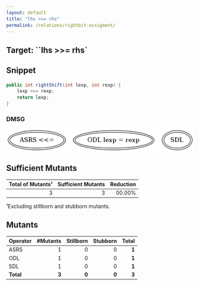 ```yaml
---
layout: default
title: "lhs >>= rhs"
permalink: /relations/rightbit-assigment/
---
```


## Target: ``lhs >>= rhs`

## Snippet


```java
public int rightShift(int lexp, int rexp) {
    lexp >>= rexp;
    return lexp;
}
```


### DMSG

![image](images/dmsg_rightbit-assigment.png)

## Sufficient Mutants


|Total of Mutants¹    | Sufficient Mutants |Reduction |
|                ---: |               ---: |     ---: |  
| 3                   | 3                  |00.00%    |

¹Excluding stillborn and stubborn mutants.

## Mutants



| Operator | #Mutants | Stillborn | Stubborn | Total  |
| :---     |     ---: |      ---: |     ---: |   ---: |
| ASRS     | 1        | 0         | 0        | **1**  |
| ODL      | 1        | 0         | 0        | **1**  |
| SDL      | 1        | 0         | 0        | **1**  |
|**Total** | **3**    | **0**     | **0**    | **3**  |
